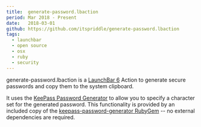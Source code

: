 ```yaml
---
title:  generate-password.lbaction
period: Mar 2018 - Present
date:   2018-03-01
github: https://github.com/itspriddle/generate-password.lbaction
tags:
  - launchbar
  - open source
  - osx
  - ruby
  - security
---
```


generate-password.lbaction is a [LaunchBar 6][] Action to generate secure
passwords and copy them to the system clipboard.

It uses the [KeePass Password Generator][] to allow you to specify a character
set for the generated password. This functionality is provided by an included
copy of the [keepass-password-generator RubyGem][] -- no external dependencies
are required.

[LaunchBar 6]: https://www.obdev.at/products/launchbar/index.html
[KeePass Password Generator]: https://keepass.info/help/base/pwgenerator.html
[keepass-password-generator RubyGem]: https://github.com/johnbintz/keepass-password-generator
